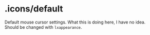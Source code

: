 # .icons/default

Default mouse cursor settings. What this is doing here, I have no idea. Should
be changed with `lxappearance`.
